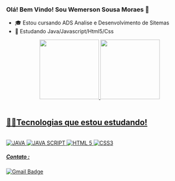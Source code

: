 ### Olá! Bem Vindo! Sou Wemerson Sousa Moraes 👋

- 🎓 Estou cursando ADS Analise e Desenvolvimento de Sitemas
- 🌱 Estudando Java/Javascript/Html5/Css


<div align="center">
  <a href="https://github.com/WemersonSM">
  <img height="160em" src="https://github-readme-stats.vercel.app/api?username=WemersonSM&show_icons=true&theme=dark&include_all_commits=true&count_private=true&layout=compact&locale=pt-br"/>
  <img height="160em" src="https://github-readme-stats.vercel.app/api/top-langs/?username=WemersonSM&layout=compact&langs_count=7&theme=dark&layout=compact&locale=pt-br"/>
</div>
  <br>
<div> 
  
## 👨‍💻Tecnologias que estou estudando!
  
<br>
<img aling="cente"alt="JAVA"src="https://img.shields.io/badge/Java-ED8B00?style=for-the-badge&logo=java&logoColor=white"/>
<img aling="cente"alt="JAVA SCRIPT"src="https://img.shields.io/badge/JavaScript-323330?style=for-the-badge&logo=javascript&logoColor=F7DF1E"/>
<img aling="cente"alt="HTML 5"src="https://img.shields.io/badge/HTML5-E34F26?style=for-the-badge&logo=html5&logoColor=white"/>
<img aling="cente"alt="CSS3"src="https://img.shields.io/badge/CSS3-1572B6?style=for-the-badge&logo=css3&logoColor=white"/>
</div>

  
##### Contato :
  <div> 
    
[![Gmail Badge](https://img.shields.io/badge/-Gmail-c14438?style=flat-square&logo=Gmail&logoColor=white&link=mailto:web.wemerson.wsmgyn@gmail.com)](mailto:wemerson.wsmgyn@gmail.com)    
</div>
  
  <!--
**WemersonSm/WemersonSM** is a ✨ _special_ ✨ repository because its `README.md` (this file) appears on your GitHub profile.

Here are some ideas to get you started:

- 🔭 I’m currently working on ...
- 🌱 I’m currently learning ...
- 👯 I’m looking to collaborate on ...
- 🤔 I’m looking for help with ...
- 💬 Ask me about ...
- 📫 How to reach me: ...
- 😄 Pronouns: ...
- ⚡ Fun fact: ...
-->
